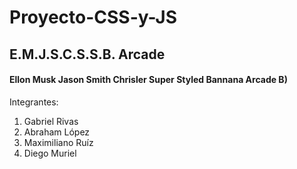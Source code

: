 # Proyecto-CSS-y-JS
## E.M.J.S.C.S.S.B. Arcade
#### Ellon Musk Jason Smith Chrisler Super Styled Bannana Arcade B)

Integrantes:
1. Gabriel Rivas
2. Abraham López
3. Maximiliano Ruíz
4. Diego Muriel

